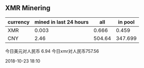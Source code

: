 ## XMR Minering

|currency|mined in last 24 hours|all|in pool|
|---|---|---|---|
|XMR|0.003|0.666|0.459|
|CNY|2.46|504.64|347.699|

今日美元对人民币 6.94	今日xmr对人民币757.56


2018-10-23 18:10